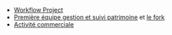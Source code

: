 * [Workflow Project](https://github.com/projets2017cl/WorkflowProject)
* [Première équipe gestion et suivi patrimoine](https://github.com/ChirazeHaidar/Projet-Accov-2017) et [le fork](https://github.com/ChirazeHaidar/vc)
* [Activité commerciale](https://github.com/projets2017cl/activite-commerciale)
